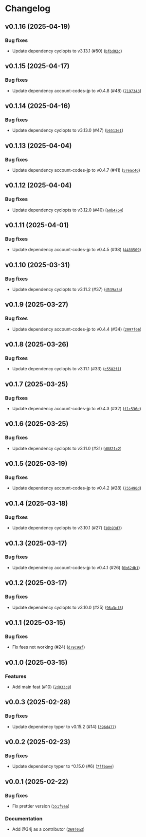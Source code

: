 # Changelog

## v0.1.16 (2025-04-19)

### Bug fixes

- Update dependency cyclopts to v3.13.1 (#50) ([`bfbd02c`](https://github.com/34j/aoiro/commit/bfbd02c801df7dc20cb659958f76bfe3807ce4c3))

## v0.1.15 (2025-04-17)

### Bug fixes

- Update dependency account-codes-jp to v0.4.8 (#48) ([`7197343`](https://github.com/34j/aoiro/commit/71973433e9caeae451a00d29d3a01d872267f9f8))

## v0.1.14 (2025-04-16)

### Bug fixes

- Update dependency cyclopts to v3.13.0 (#47) ([`b6513e1`](https://github.com/34j/aoiro/commit/b6513e17815f7bd0c5158446159f83c3f574dcce))

## v0.1.13 (2025-04-04)

### Bug fixes

- Update dependency account-codes-jp to v0.4.7 (#41) ([`57eac46`](https://github.com/34j/aoiro/commit/57eac46e547da4871e9dd851c27fb2a752080772))

## v0.1.12 (2025-04-04)

### Bug fixes

- Update dependency cyclopts to v3.12.0 (#40) ([`60b4764`](https://github.com/34j/aoiro/commit/60b4764f7d76ca91b61a9127c4e927dc26c73851))

## v0.1.11 (2025-04-01)

### Bug fixes

- Update dependency account-codes-jp to v0.4.5 (#38) ([`4488509`](https://github.com/34j/aoiro/commit/44885098dcaaf0699f8ae1cbd0c122aa7d5e33d1))

## v0.1.10 (2025-03-31)

### Bug fixes

- Update dependency cyclopts to v3.11.2 (#37) ([`d539a3a`](https://github.com/34j/aoiro/commit/d539a3a084c081a861ed74c059d137d1922f75fc))

## v0.1.9 (2025-03-27)

### Bug fixes

- Update dependency account-codes-jp to v0.4.4 (#34) ([`2097f66`](https://github.com/34j/aoiro/commit/2097f665a9ace0de58ac2aa1da6a80bbdea03fd1))

## v0.1.8 (2025-03-26)

### Bug fixes

- Update dependency cyclopts to v3.11.1 (#33) ([`c5582f1`](https://github.com/34j/aoiro/commit/c5582f17956ad92eb86313946d21fb860600b156))

## v0.1.7 (2025-03-25)

### Bug fixes

- Update dependency account-codes-jp to v0.4.3 (#32) ([`f1c536e`](https://github.com/34j/aoiro/commit/f1c536e37136a1d2f65505af6d6d061675788716))

## v0.1.6 (2025-03-25)

### Bug fixes

- Update dependency cyclopts to v3.11.0 (#31) ([`d8821c2`](https://github.com/34j/aoiro/commit/d8821c2b1a6b0b101357f4b4f395243bf7470040))

## v0.1.5 (2025-03-19)

### Bug fixes

- Update dependency account-codes-jp to v0.4.2 (#28) ([`755490d`](https://github.com/34j/aoiro/commit/755490d9e2bfc9865c1efe14980affaa3799be8b))

## v0.1.4 (2025-03-18)

### Bug fixes

- Update dependency cyclopts to v3.10.1 (#27) ([`10b93d7`](https://github.com/34j/aoiro/commit/10b93d7f35868909cfd23a878d74f37f6a7bee42))

## v0.1.3 (2025-03-17)

### Bug fixes

- Update dependency account-codes-jp to v0.4.1 (#26) ([`0b62db1`](https://github.com/34j/aoiro/commit/0b62db1e0d31b32aa9a271b52162300d4a51d085))

## v0.1.2 (2025-03-17)

### Bug fixes

- Update dependency cyclopts to v3.10.0 (#25) ([`96a3cf5`](https://github.com/34j/aoiro/commit/96a3cf514c8f762fd167f8b6439e74df1238a655))

## v0.1.1 (2025-03-15)

### Bug fixes

- Fix fees not working (#24) ([`d79c9af`](https://github.com/34j/aoiro/commit/d79c9afb49200f7385d214abe6a38f843ffc9a6b))

## v0.1.0 (2025-03-15)

### Features

- Add main feat (#10) ([`2d033c8`](https://github.com/34j/aoiro/commit/2d033c8577d68d96e0a0bd7a46b4b4d37d6a0ac0))

## v0.0.3 (2025-02-28)

### Bug fixes

- Update dependency typer to v0.15.2 (#14) ([`396d477`](https://github.com/34j/aoiro/commit/396d4770b1a09b1629d777f043e03247c3074f25))

## v0.0.2 (2025-02-23)

### Bug fixes

- Update dependency typer to ^0.15.0 (#6) ([`7ffbaee`](https://github.com/34j/aoiro/commit/7ffbaee0a2b70e131975ff950a54e5392cfcd369))

## v0.0.1 (2025-02-22)

### Bug fixes

- Fix prettier version ([`551f9aa`](https://github.com/34j/aoiro/commit/551f9aa0e087b8b22e726d8c9136c3c1117b2776))

### Documentation

- Add @34j as a contributor ([`269f0a3`](https://github.com/34j/aoiro/commit/269f0a3a820c5985f473b638f293eb9d675d680a))
